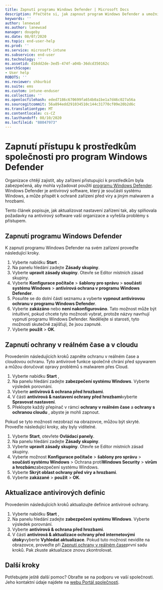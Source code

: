 ```yaml
---
title: Zapnutí programu Windows Defender | Microsoft Docs
description: Přečtěte si, jak zapnout program Windows Defender a umožnit mu tak přístup k prostředkům společnosti.
keywords: ''
author: lenewsad
ms.author: lanewsad
manager: dougeby
ms.date: 08/07/2020
ms.topic: end-user-help
ms.prod: ''
ms.service: microsoft-intune
ms.subservice: end-user
ms.technology: ''
ms.assetid: d16dd2de-3ed5-474f-a04b-36dcd350162c
searchScope:
- User help
ROBOTS: ''
ms.reviewer: shburbid
ms.suite: ems
ms.custom: intune-enduser
ms.collection: ''
ms.openlocfilehash: eded7186c670699fa654b0a1be1a7d46c027a56a
ms.sourcegitcommit: 56a894edd291034510c144c31770cf09e20b2d6c
ms.translationtype: MT
ms.contentlocale: cs-CZ
ms.lasthandoff: 08/10/2020
ms.locfileid: "88047973"
---
```

# <a name="turn-on-windows-defender-to-access-company-resources"></a>Zapnutí přístupu k prostředkům společnosti pro program Windows Defender

Organizace chtějí zajistit, aby zařízení přistupující k prostředkům byla zabezpečená, aby mohla vyžadovat použití [programu Windows Defender](https://www.microsoft.com/safety/pc-security/windows-defender.aspx). Windows Defender je antivirový software, který je součástí systému Windows, a může přispět k ochraně zařízení před viry a jiným malwarem a hrozbami. 

Tento článek popisuje, jak aktualizovat nastavení zařízení tak, aby splňovala požadavky na antivirový software vaší organizace a vyřešila problémy s přístupem. 

## <a name="turn-on-windows-defender"></a>Zapnutí programu Windows Defender
K zapnutí programu Windows Defender na svém zařízení proveďte následující kroky. 

1. Vyberte nabídku **Start** .
2. Na panelu hledání zadejte **Zásady skupiny**.
3. Vyberte **upravit zásady skupiny**. Otevře se Editor místních zásad skupiny.
4. Vyberte **Konfigurace počítače**  >  **šablony pro správu**  >  **součásti systému Windows**  >  **antivirová ochrana v programu Windows Defender**. 
5. Posuňte se do dolní části seznamu a vyberte **vypnout antivirovou ochranu v programu Windows Defender**.  
6. Vyberte **zakázáno** nebo **není nakonfigurováno**. Tato možnost může být intuitivní, pokud chcete tyto možnosti vybrat, protože názvy navrhují vypnutí programu Windows Defender. Nedělejte si starosti, tyto možnosti skutečně zajišťují, že jsou zapnuté. 
7. Vyberte **použít**  >  **OK**.  


## <a name="turn-on-real-time-and-cloud-delivered-protection"></a>Zapnutí ochrany v reálném čase a v cloudu

Provedením následujících kroků zapněte ochranu v reálném čase a cloudovou ochranu. Tyto antivirové funkce společně chrání před spywarem a můžou doručovat opravy problémů s malwarem přes Cloud. 

1. Vyberte nabídku **Start** ,
2. Na panelu hledání zadejte **zabezpečení systému Windows**. Vyberte výsledek porovnání. 
3. Vyberte **antivirová & ochrana před hrozbami**.
4. V části **antivirová & nastavení ochrany před hrozbami**vyberte **Spravovat nastavení**.
5. Překlopte každý přepínač v rámci **ochrany v reálném čase** a **ochrany s ochranou cloudu** , abyste je mohli zapnout. 

Pokud se tyto možnosti nezobrazí na obrazovce, můžou být skryté. Proveďte následující kroky, aby byly viditelné.  

1. Vyberte **Start**, otevřete **Ovládací panely**.
2. Na panelu hledání zadejte **Zásady skupiny**.
3. Vyberte **upravit zásady skupiny**. Otevře se Editor místních zásad skupiny.
3. Vyberte možnost **Konfigurace počítače**  >  **šablony pro správu**  >  **součásti systému Windows**  >  Ochrana proti**Windows Security**  >  **virům a hrozbám**zabezpečení systému Windows.
4. Vyberte **Skrýt oblast ochrany před viry a hrozbami**.
5. Vyberte **zakázané**  >  **použít**  >  **OK**.  

## <a name="update-your-antivirus-definitions"></a>Aktualizace antivirových definic
Provedením následujících kroků aktualizujte definice antivirové ochrany.  
1. Vyberte nabídku **Start** ,
2. Na panelu hledání zadejte **zabezpečení systému Windows**. Vyberte výsledek porovnání. 
3. Vyberte **antivirová & ochrana před hrozbami**.
4. V části **antivirová & aktualizace ochrany před internetovými útoky**vyberte **Vyhledat aktualizace**. Pokud tuto možnost nevidíte na obrazovce, proveďte při [Zapnutí ochrany v reálném čase](turn-on-defender-windows.md#turn-on-real-time-and-cloud-delivered-protection)první sadu kroků. Pak zkuste aktualizace znovu zkontrolovat. 

## <a name="next-steps"></a>Další kroky  

Potřebujete ještě další pomoc? Obraťte se na podporu ve vaší společnosti. Jeho kontaktní údaje najdete na [webu Portál společnosti](https://go.microsoft.com/fwlink/?linkid=2010980).
